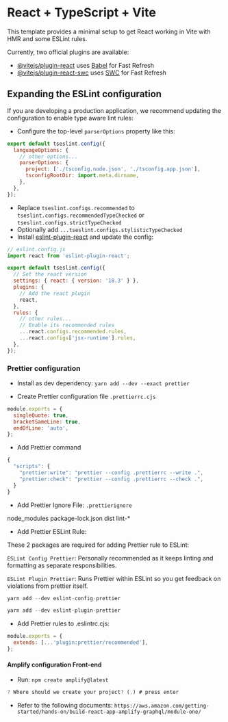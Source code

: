 # React + TypeScript + Vite

This template provides a minimal setup to get React working in Vite with HMR and some ESLint rules.

Currently, two official plugins are available:

- [@vitejs/plugin-react](https://github.com/vitejs/vite-plugin-react/blob/main/packages/plugin-react/README.md) uses [Babel](https://babeljs.io/) for Fast Refresh
- [@vitejs/plugin-react-swc](https://github.com/vitejs/vite-plugin-react-swc) uses [SWC](https://swc.rs/) for Fast Refresh

## Expanding the ESLint configuration

If you are developing a production application, we recommend updating the configuration to enable type aware lint rules:

- Configure the top-level `parserOptions` property like this:

```js
export default tseslint.config({
  languageOptions: {
    // other options...
    parserOptions: {
      project: ['./tsconfig.node.json', './tsconfig.app.json'],
      tsconfigRootDir: import.meta.dirname,
    },
  },
});
```

- Replace `tseslint.configs.recommended` to `tseslint.configs.recommendedTypeChecked` or `tseslint.configs.strictTypeChecked`
- Optionally add `...tseslint.configs.stylisticTypeChecked`
- Install [eslint-plugin-react](https://github.com/jsx-eslint/eslint-plugin-react) and update the config:

```js
// eslint.config.js
import react from 'eslint-plugin-react';

export default tseslint.config({
  // Set the react version
  settings: { react: { version: '18.3' } },
  plugins: {
    // Add the react plugin
    react,
  },
  rules: {
    // other rules...
    // Enable its recommended rules
    ...react.configs.recommended.rules,
    ...react.configs['jsx-runtime'].rules,
  },
});
```

### Prettier configuration

- Install as dev dependency: `yarn add --dev --exact prettier`

- Create Prettier configuration file `.prettierrc.cjs`

```js
module.exports = {
  singleQuote: true,
  bracketSameLine: true,
  endOfLine: 'auto',
};
```

- Add Prettier command

```js
{
  "scripts": {
    "prettier:write": "prettier --config .prettierrc --write .",
    "prettier:check": "prettier --config .prettierrc --check .",
  }
}
```

- Add Prettier Ignore File: `.prettierignore`

node_modules
package-lock.json
dist
lint-\*

- Add Prettier ESLint Rule:

These 2 packages are required for adding Prettier rule to ESLint:

`ESLint Config Prettier`: Personally recommended as it keeps linting and formatting as separate responsibilities.

`ESLint Plugin Prettier`: Runs Prettier within ESLint so you get feedback on violations from prettier itself.

```js
yarn add --dev eslint-config-prettier

yarn add --dev eslint-plugin-prettier
```

- Add Prettier rules to .eslintrc.cjs:

```js
module.exports = {
  extends: [...'plugin:prettier/recommended'],
};
```

#### Amplify configuration Front-end

- Run: `npm create amplify@latest`

```js
? Where should we create your project? (.) # press enter
```

- Refer to the following documents: `https://aws.amazon.com/getting-started/hands-on/build-react-app-amplify-graphql/module-one/`

